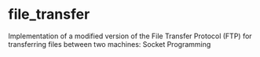 # file_transfer
Implementation of a modified version of the File Transfer Protocol (FTP) for transferring files between two machines: Socket Programming
